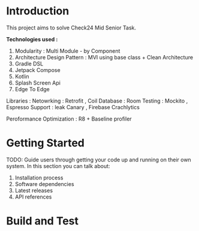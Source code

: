 # Introduction 
This project aims to solve Check24 Mid Senior Task. 

**Technologies used :**
1. Modularity : Multi Module - by Component
2. Architecture Design Pattern : MVI using base class + Clean Architecture
3. Gradle DSL
4. Jetpack Compose
5. Kotlin
6. Splash Screen Api
7. Edge To Edge
  
  Libraries :
    Netowrking  : Retrofit , Coil
    Database    : Room
    Testing     : Mockito , Espresso
    Support     : leak Canary , Firebase Crachlytics

  Peroformance Optimization : R8 + Baseline profiler
  

# Getting Started
TODO: Guide users through getting your code up and running on their own system. In this section you can talk about:
1.	Installation process
2.	Software dependencies
3.	Latest releases
4.	API references

# Build and Test
